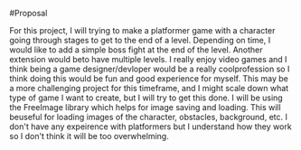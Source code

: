 #Proposal

For this project, I will trying to make a platformer game with a character going through stages to get to 
the end of a level. Depending on time, I would like to add a simple boss fight at the end of the level. 
Another extension would beto have multiple levels. I really enjoy video games and I think being a game 
designer/devloper would be a really coolprofession so I think doing this would be fun and good experience 
for myself. This may be a more challenging project for this timeframe, and I might scale down what type of 
game I want to create, but I will try to get this done. I will be using the FreeImage library which helps 
for image saving and loading. This will beuseful for loading images of the character, obstacles, background,
etc. I don't have any expeirence with platformers but I understand how they work so I don't think it will 
be too overwhelming.

